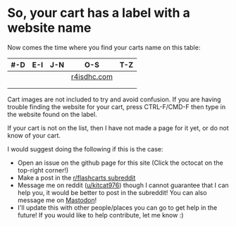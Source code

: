<h1>So, your cart has a label with a website name</h1>

Now comes the time where you find your carts name on this table:


|#-D|E-I|J-N|O-S|T-Z|
|---|---|---|---|---|
|   |   |   |[r4isdhc.com](/carts/r4isdhc.com)|   |
|   |   |   |   |   |
|   |   |   |   |   |

Cart images are not included to try and avoid confusion. If you are having trouble finding the website for your cart, press CTRL-F/CMD-F then type in the website found on the label.

If your cart is not on the list, then I have not made a page for it yet, or do not know of your cart.

I would suggest doing the following if this is the case:
* Open an issue on the github page for this site (Click the octocat on the top-right corner!)
* Make a post in the [r/flashcarts subreddit](https://reddit.com/r/flashcarts)
* Message me on reddit ([u/kitcat976](https://reddit.com/u/kitcat976)) though I cannot guarantee that I can help you, it would be better to post in the subreddit! You can also message me on [Mastodon](https://mas.to/@deletecat)!
* I'll update this with other people/places you can go to get help in the future! If you would like to help contribute, let me know :)
